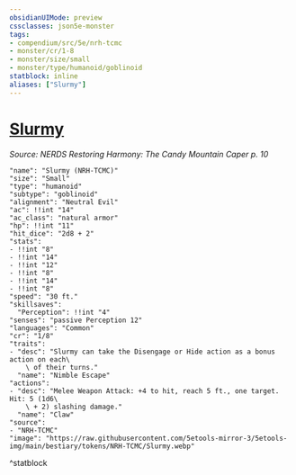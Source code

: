 ```yaml
---
obsidianUIMode: preview
cssclasses: json5e-monster
tags:
- compendium/src/5e/nrh-tcmc
- monster/cr/1-8
- monster/size/small
- monster/type/humanoid/goblinoid
statblock: inline
aliases: ["Slurmy"]
---
```

# [Slurmy](Mechanics\bestiary\npc/slurmy-nrh-tcmc.md)
*Source: NERDS Restoring Harmony: The Candy Mountain Caper p. 10*  

```statblock
"name": "Slurmy (NRH-TCMC)"
"size": "Small"
"type": "humanoid"
"subtype": "goblinoid"
"alignment": "Neutral Evil"
"ac": !!int "14"
"ac_class": "natural armor"
"hp": !!int "11"
"hit_dice": "2d8 + 2"
"stats":
- !!int "8"
- !!int "14"
- !!int "12"
- !!int "8"
- !!int "14"
- !!int "8"
"speed": "30 ft."
"skillsaves":
  "Perception": !!int "4"
"senses": "passive Perception 12"
"languages": "Common"
"cr": "1/8"
"traits":
- "desc": "Slurmy can take the Disengage or Hide action as a bonus action on each\
    \ of their turns."
  "name": "Nimble Escape"
"actions":
- "desc": "Melee Weapon Attack: +4 to hit, reach 5 ft., one target. Hit: 5 (1d6\
    \ + 2) slashing damage."
  "name": "Claw"
"source":
- "NRH-TCMC"
"image": "https://raw.githubusercontent.com/5etools-mirror-3/5etools-img/main/bestiary/tokens/NRH-TCMC/Slurmy.webp"
```
^statblock